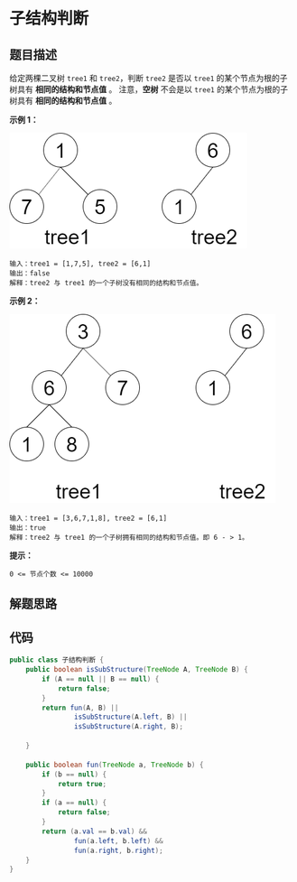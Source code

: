 # 子结构判断



## 题目描述

给定两棵二叉树 `tree1` 和 `tree2`，判断 `tree2` 是否以 `tree1` 的某个节点为根的子树具有 **相同的结构和节点值** 。
注意，**空树** 不会是以 `tree1` 的某个节点为根的子树具有 **相同的结构和节点值** 。

 

**示例 1：**

 

![img](子结构判断.assets/1694684670-vwyIgY-two_tree.png)

 

```
输入：tree1 = [1,7,5], tree2 = [6,1]
输出：false
解释：tree2 与 tree1 的一个子树没有相同的结构和节点值。
```

**示例 2：**

![img](子结构判断.assets/1694685602-myWXCv-two_tree_2.png)

```
输入：tree1 = [3,6,7,1,8], tree2 = [6,1]
输出：true
解释：tree2 与 tree1 的一个子树拥有相同的结构和节点值。即 6 - > 1。
```

 

**提示：**

```
0 <= 节点个数 <= 10000
```



## 解题思路



## 代码

```java
public class 子结构判断 {
    public boolean isSubStructure(TreeNode A, TreeNode B) {
        if (A == null || B == null) {
            return false;
        }
        return fun(A, B) ||
                isSubStructure(A.left, B) ||
                isSubStructure(A.right, B);

    }

    public boolean fun(TreeNode a, TreeNode b) {
        if (b == null) {
            return true;
        }
        if (a == null) {
            return false;
        }
        return (a.val == b.val) &&
                fun(a.left, b.left) &&
                fun(a.right, b.right);
    }
}
```

